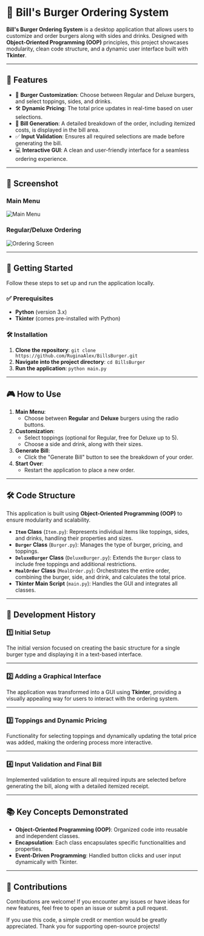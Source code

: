 # 🍔 Bill's Burger Ordering System

**Bill's Burger Ordering System** is a desktop application that allows users to customize and order burgers along with sides and drinks. Designed with **Object-Oriented Programming (OOP)** principles, this project showcases modularity, clean code structure, and a dynamic user interface built with **Tkinter**.

---

## 🌟 Features
- 🥪 **Burger Customization**: Choose between Regular and Deluxe burgers, and select toppings, sides, and drinks.
- 🛠️ **Dynamic Pricing**: The total price updates in real-time based on user selections.
- 🧾 **Bill Generation**: A detailed breakdown of the order, including itemized costs, is displayed in the bill area.
- ✅ **Input Validation**: Ensures all required selections are made before generating the bill.
- 💻 **Interactive GUI**: A clean and user-friendly interface for a seamless ordering experience.

---

## 📸 Screenshot
### Main Menu
![Main Menu](screenshots/main_menu.png)  

### Regular/Deluxe Ordering
![Ordering Screen](screenshots/ordering_screen.png)  

---

## 🚀 Getting Started
Follow these steps to set up and run the application locally.

### ✅ Prerequisites
- **Python** (version 3.x)
- **Tkinter** (comes pre-installed with Python)

### 🛠️ Installation
1. **Clone the repository**: `git clone https://github.com/RuginaAlex/BillsBurger.git`
2. **Navigate into the project directory**: `cd BillsBurger`
3. **Run the application**: `python main.py`

---

## 🎮 How to Use
1. **Main Menu**:
   - Choose between **Regular** and **Deluxe** burgers using the radio buttons.
2. **Customization**:
   - Select toppings (optional for Regular, free for Deluxe up to 5).
   - Choose a side and drink, along with their sizes.
3. **Generate Bill**:
   - Click the "Generate Bill" button to see the breakdown of your order.
4. **Start Over**:
   - Restart the application to place a new order.

---

## 🛠️ Code Structure
This application is built using **Object-Oriented Programming (OOP)** to ensure modularity and scalability.
- **`Item` Class** (`Item.py`): Represents individual items like toppings, sides, and drinks, handling their properties and sizes.
- **`Burger` Class** (`Burger.py`): Manages the type of burger, pricing, and toppings.
- **`DeluxeBurger` Class** (`DeluxeBurger.py`): Extends the `Burger` class to include free toppings and additional restrictions.
- **`MealOrder` Class** (`MealOrder.py`): Orchestrates the entire order, combining the burger, side, and drink, and calculates the total price.
- **Tkinter Main Script** (`main.py`): Handles the GUI and integrates all classes.

---

## 📜 Development History

### 1️⃣ Initial Setup
The initial version focused on creating the basic structure for a single burger type and displaying it in a text-based interface.

---

### 2️⃣ Adding a Graphical Interface
The application was transformed into a GUI using **Tkinter**, providing a visually appealing way for users to interact with the ordering system.

---

### 3️⃣ Toppings and Dynamic Pricing
Functionality for selecting toppings and dynamically updating the total price was added, making the ordering process more interactive.

---

### 4️⃣ Input Validation and Final Bill
Implemented validation to ensure all required inputs are selected before generating the bill, along with a detailed itemized receipt.

---

## 📚 Key Concepts Demonstrated
- **Object-Oriented Programming (OOP)**: Organized code into reusable and independent classes.
- **Encapsulation**: Each class encapsulates specific functionalities and properties.
- **Event-Driven Programming**: Handled button clicks and user input dynamically with Tkinter.

---

## 🤝 Contributions

Contributions are welcome! If you encounter any issues or have ideas for new features, feel free to open an issue or submit a pull request. 

If you use this code, a simple credit or mention would be greatly appreciated. Thank you for supporting open-source projects!
